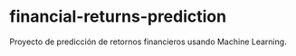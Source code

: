 # financial-returns-prediction
Proyecto de predicción de retornos financieros usando Machine Learning.
